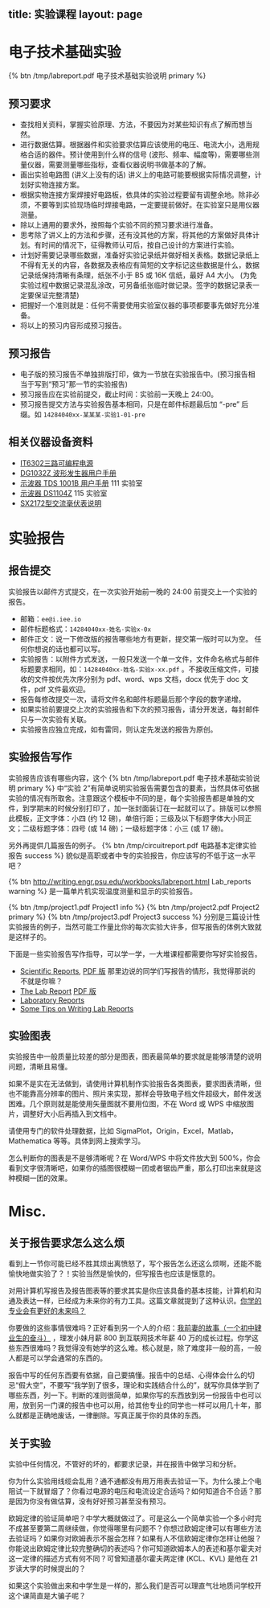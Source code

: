 title: 实验课程
layout: page
---

# 电子技术基础实验

{% btn /tmp/labreport.pdf 电子技术基础实验说明 primary %}

## 预习要求

*   查找相关资料，掌握实验原理、方法，不要因为对某些知识有点了解而想当然。
*   进行数据估算。根据器件和实验要求估算应该使用的电压、电流大小，选用规格合适的器件。预计使用到什么样的信号 (波形、频率、幅度等)，需要哪些测量仪器，需要测量哪些指标，查看仪器说明书做基本的了解。
*   画出实验电路图 (讲义上没有的话) 讲义上的电路可能要根据实际情况调整，计划好实物连接方案。
*   根据实物连接方案焊接好电路板，依具体的实验过程要留有调整余地。除非必须，不要等到实验现场临时焊接电路，一定要提前做好。在实验室只是用仪器测量。
*   除以上通用的要求外，按照每个实验不同的预习要求进行准备。
*   思考除了讲义上的方法和步骤，还有没其他的方案，将其他的方案做好具体计划。有时间的情况下，征得教师认可后，按自己设计的方案进行实验。
*   计划好需要记录哪些数据，准备好实验记录纸并做好相关表格。数据记录纸上不得有无关的内容，各数据及表格应有简短的文字标记这些数据是什么，数据记录纸保持清晰有条理，纸张不小于 B5 或 16K 信纸，最好 A4 大小。 (为免实验过程中数据记录混乱涂改，可另备纸张临时做记录。签字的数据记录表一定要保证完整清楚)
*   把握好一个准则就是：任何不需要使用实验室仪器的事项都要事先做好充分准备。
*   将以上的预习内容形成预习报告。

## 预习报告

*   电子版的预习报告不单独排版打印，做为一节放在实验报告中。(预习报告相当于写到“预习”那一节的实验报告)
*   预习报告应在实验前提交，截止时间：实验前一天晚上 24:00。
*   预习报告提交方法与实验报告基本相同，只是在邮件标题最后加 “-pre” 后缀。如 `14284040xx-某某某-实验1-01-pre`

## 相关仪器设备资料

*   [IT6302三路可编程电源](/tmp/IT6302.pdf)
*   [DG1032Z 波形发生器用户手册](/tmp/DG1000Z_UserGuide_CN.pdf)
*   [示波器 TDS 1001B 用户手册](/tmp/TDS-1001B.pdf) 111 实验室
*   [示波器 DS1104Z](/tmp/DS1000Z_UserGuide_CN.pdf) 115 实验室
*   [SX2172型交流毫伏表说明](http://t.cn/RUA2sl2)

# 实验报告

## 报告提交

实验报告以邮件方式提交，在一次实验开始前一晚的 24:00 前提交上一个实验的报告。

*   邮箱：`ee@i.iee.io`
*   邮件标题格式：`14284040xx-姓名-实验x-0x`
*   邮件正文：说一下修改版的报告哪些地方有更新，提交第一版时可以为空。
    任何你想说的话也都可以写。
*   实验报告：以附件方式发送，一般只发送一个单一文件，文件命名格式与邮件标题要求相同，如：`14284040xx-姓名-实验x-xx.pdf` 。不接收压缩文件，可接收的文件按优先次序分别为 pdf、word、wps 文档，docx 优先于 doc 文件，pdf 文件最欢迎。
*   报告每修改提交一次，请将文件名和邮件标题最后那个字段的数字递增。
*   如果实验前要提交上次的实验报告和下次的预习报告，请分开发送，每封邮件只与一次实验有关联。
*   实验报告应独立完成，如有雷同，则认定先发送的报告为原创。

## 实验报告写作

实验报告应该有哪些内容，这个 {% btn /tmp/labreport.pdf 电子技术基础实验说明 primary %} 中“实验 2”有简单说明实验报告需要包含的要素，当然具体可依据实验的情况有所取舍。注意跟这个模板中不同的是，每个实验报告都是单独的文件，到学期末的时候分别打印了，加一张封面装订在一起就可以了。排版可以参照此模板，正文字体：小四 (约 12 磅)，单倍行距；三级及以下标题字体大小同正文；二级标题字体：四号 (或 14 磅)；一级标题字体：小三 (或 17 磅)。

另外再提供几篇报告的例子。 {% btn /tmp/circuitreport.pdf 电路基本定律实验报告 success %} 貌似是高职或者中专的实验报告，你应该写的不低于这一水平吧？

{% btn http://writing.engr.psu.edu/workbooks/labreport.html Lab_reports warning %} 是一篇单片机实现温度测量和显示的实验报告。

{% btn /tmp/project1.pdf Project1 info %} {% btn /tmp/project2.pdf Project2 primary %} {% btn /tmp/project3.pdf Project3 success %} 分别是三篇设计性实验报告的例子，当然可能工作量比你的每次实验大许多，但写报告的体例大致就是这样子的。

下面是一些实验报告写作指导，可以学一学，一大堆课程都需要你写好实验报告。

*   [Scientific Reports](http://writingcenter.unc.edu/handouts/scientific-reports/), [PDF 版](/tmp/Scientific-Reports-The-Writing-Center.pdf) 那里边说的同学们写报告的情形，我觉得那说的不就是你嘛？
*   [The Lab Report](http://www.writing.utoronto.ca/advice/specific-types-of-writing/lab-report) [PDF 版](/tmp/lab-report.pdf)
*   [Laboratory Reports](http://writing.engr.psu.edu/workbooks/laboratory.html)
*   [Some Tips on Writing Lab Reports](http://www.chem.ucla.edu/~gchemlab/labnotebook_web.htm)

## 实验图表

实验报告中一般质量比较差的部分是图表，图表最简单的要求就是能够清楚的说明问题，清晰且易懂。

如果不是实在无法做到，请使用计算机制作实验报告各类图表，要求图表清晰，但也不能靠高分辨率的图片、照片来实现，那样会导致电子档文件超级大，邮件发送困难。几个原则就是能使用矢量图就不要用位图，不在 Word 或 WPS 中缩放图片，调整好大小后再插入到文档中。

请使用专门的软件处理数据，比如 SigmaPlot，Origin，Excel，Matlab， Mathematica 等等。具体到网上搜索学习。

怎么判断你的图表是不是够清晰呢？在 Word/WPS 中将文件放大到 500%，你会看到文字很清晰吧，如果你的插图很模糊一团或者锯齿严重，那么打印出来就是这种模糊一团的效果。

# Misc.

## 关于报告要求怎么这么烦

看到上一节你可能已经不胜其烦出离愤怒了，写个报告怎么还这么烦啊，还能不能愉快地做实验了？！实验当然是愉快的，但写报告也应该是惬意的。

对用计算机写报告及报告图表等的要求其实是你应该具备的基本技能，计算机和沟通及表达一样，已经成为未来你的有力工具。这篇文章就提到了这种认识。[你学的专业会有更好的未来吗？](http://t.cn/RyRfyuK)

你要做的这些事情很难吗？正好看到另一个人的介绍：[我前妻的故事（一个初中肄业生的奋斗）](http://ourcoders.com/thread/show/6934/) ，理发小妹月薪 800 到互联网技术年薪 40 万的成长过程。你学这些东西很难吗？我觉得没有她学的这么难。核心就是，除了难度非一般的高，一般人都是可以学会通常的东西的。

报告中写的任何东西要有依据，自己要搞懂。报告中的总结、心得体会什么的切忌“假大空”，不要写“我学到了很多，理论和实践结合什么的”，就写你具体学到了哪些东西，列一下。判断的准则很简单，如果你写的东西放到另一份报告中也可以用，放到另一门课的报告中也可以用，给其他专业的同学也一样可以用几十年，那么就都是正确地废话，一律删除。写真正属于你的具体的东西。

## 关于实验

实验中任何情况，不管好的坏的，都要求记录，并在报告中做学习和分析。

你为什么实验用线缆会乱用？通不通都没有用万用表去验证一下。为什么接上个电阻试一下就冒烟了？你看过电源的电压和电流设定合适吗？如何知道合不合适？那是因为你没有做估算，没有好好预习甚至没有预习。

欧姆定律的验证简单吧？中学大概就做过了。可是这么一个简单实验一个多小时完不成甚至要第二周继续做，你觉得哪里有问题不？你想过欧姆定律可以有哪些方法去验证吗？如果你对欧姆表示不服会怎样？如果有人不信欧姆定律你怎样让他服？你能说出欧姆定律比较完整确切的表述吗？你可知道欧姆本人的表述和基尔霍夫对这一定律的描述方式有何不同？可曾知道基尔霍夫两定律 (KCL、KVL) 是他在 21 岁读大学的时候提出的？

如果这个实验做出来和中学生是一样的，那么我们是否可以理直气壮地质问学校开这个课简直是大骗子呢？
